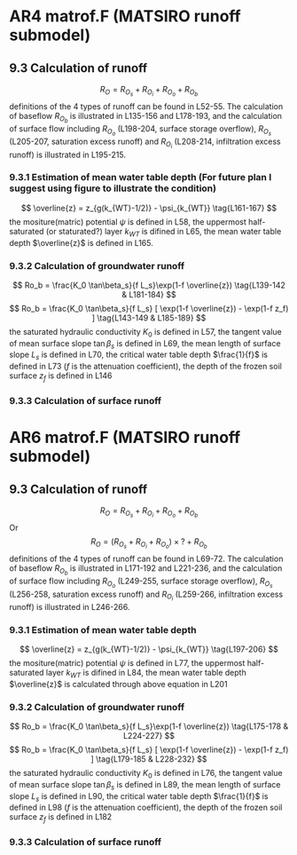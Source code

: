 # AR4 matrof.F (MATSIRO runoff submodel)
## 9.3 Calculation of runoff
$$
R_O=R_{O_s}+R_{O_i}+R_{O_o}+R_{O_b}
\tag{L227-228}
$$
definitions of the 4 types of runoff can be found in L52-55. The calculation of baseflow $R_{O_b}$ is illustrated in L135-156 and L178-193, and the calculation of surface flow including $R_{O_o}$ (L198-204, surface storage overflow), $R_{O_s}$ (L205-207, saturation excess runoff) and $R_{O_i}$ (L208-214, infiltration excess runoff) is illustrated in L195-215.
### 9.3.1 Estimation of mean water table depth (For future plan I suggest using figure to illustrate the condition)
$$
 \overline{z} = z_{g(k_{WT}-1/2)} - \psi_{k_{WT}} 
 \tag{L161-167}
$$
the mositure(matric) potential $\psi$ is defined in L58, the uppermost half-saturated (or staturated?) layer $k_{WT}$ is difined in L65, the mean water table depth $\overline{z}$ is defined in L165.
### 9.3.2 Calculation of groundwater runoff
$$
Ro_b = \frac{K_0 \tan\beta_s}{f L_s}\exp(1-f \overline{z}) 
 \tag{L139-142 & L181-184}
$$
$$
 Ro_b = \frac{K_0 \tan\beta_s}{f L_s}
  [ \exp(1-f \overline{z}) - \exp(1-f z_f) ] 
  \tag{L143-149 & L185-189}
$$
the saturated hydraulic conductivity $K_0$ is defined in L57, the tangent value of mean surface slope $\tan\beta_s$ is defined in L69, the mean length of surface slope $L_s$ is defined in L70, the critical water table depth $\frac{1}{f}$ is defined in L73 ($f$ is the attenuation coefficient), the depth of the frozen soil surface $z_f$ is defined in L146

### 9.3.3 Calculation of surface runoff

# AR6 matrof.F (MATSIRO runoff submodel)
## 9.3 Calculation of runoff
$$
R_O=R_{O_s}+R_{O_i}+R_{O_o}+R_{O_b}
\tag{L289-290 & L293-294 & L297-298}
$$
Or 
$$
R_O=(R_{O_s}+R_{O_i}+R_{O_o})\times?+R_{O_b}
\tag{L281-283}
$$
definitions of the 4 types of runoff can be found in L69-72. The calculation of baseflow $R_{O_b}$ is illustrated in L171-192 and L221-236, and the calculation of surface flow including $R_{O_o}$ (L249-255, surface storage overflow), $R_{O_s}$ (L256-258, saturation excess runoff) and $R_{O_i}$ (L259-266, infiltration excess runoff) is illustrated in L246-266.
### 9.3.1 Estimation of mean water table depth
$$
 \overline{z} = z_{g(k_{WT}-1/2)} - \psi_{k_{WT}}
 \tag{L197-206}
$$
the mositure(matric) potential $\psi$ is defined in L77, the uppermost half-saturated layer $k_{WT}$ is difined in L84, the mean water table depth $\overline{z}$ is calculated through above equation in L201
### 9.3.2 Calculation of groundwater runoff
$$
Ro_b = \frac{K_0 \tan\beta_s}{f L_s}\exp(1-f \overline{z}) 
 \tag{L175-178 & L224-227}
$$
$$
 Ro_b = \frac{K_0 \tan\beta_s}{f L_s}
  [ \exp(1-f \overline{z}) - \exp(1-f z_f) ] 
  \tag{L179-185 & L228-232}
$$
the saturated hydraulic conductivity $K_0$ is defined in L76, the tangent value of mean surface slope $\tan\beta_s$ is defined in L89, the mean length of surface slope $L_s$ is defined in L90, the critical water table depth $\frac{1}{f}$ is defined in L98 ($f$ is the attenuation coefficient), the depth of the frozen soil surface $z_f$ is defined in L182
### 9.3.3 Calculation of surface runoff
